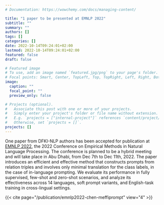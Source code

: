 ```yaml
---
# Documentation: https://wowchemy.com/docs/managing-content/

title: "1 paper to be presented at EMNLP 2022"
subtitle: ""
summary: ""
authors: []
tags: []
categories: []
date: 2022-10-14T09:24:01+02:00
lastmod: 2022-10-14T09:24:01+02:00
featured: false
draft: false

# Featured image
# To use, add an image named `featured.jpg/png` to your page's folder.
# Focal points: Smart, Center, TopLeft, Top, TopRight, Left, Right, BottomLeft, Bottom, BottomRight.
image:
  caption: ""
  focal_point: ""
  preview_only: false

# Projects (optional).
#   Associate this post with one or more of your projects.
#   Simply enter your project's folder or file name without extension.
#   E.g. `projects = ["internal-project"]` references `content/project/deep-learning/index.md`.
#   Otherwise, set `projects = []`.
projects: []
---
```


One paper from DFKI-NLP authors has been accepted for publication at [EMNLP 2022](https://2022.emnlp.org/), the 2022 Conference on Empirical Methods in Natural Language Processing. The conference is planned to be a hybrid meeting and will take place in Abu Dhabi, from Dec 7th to Dec 11th, 2022. The paper introduces an efficient and effective method that constructs prompts from relation triples and involves only minimal translation for the class labels, in the case of in-language prompting. We evaluate its performance in fully supervised, few-shot and zero-shot scenarios, and analyze its effectiveness across 14 languages, soft prompt variants, and English-task training in cross-lingual settings. 

{{< cite page="/publication/emnlp2022-chen-meffiprompt" view="4" >}}
